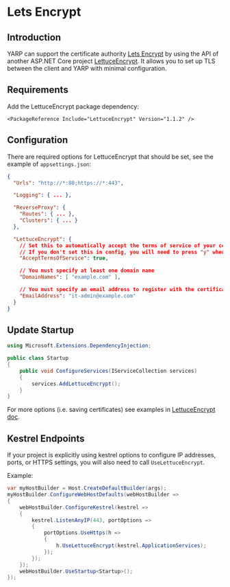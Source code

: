 # Lets Encrypt

## Introduction
YARP can support the certificate authority [Lets Encrypt](https://letsencrypt.org/) by using the API of another ASP.NET Core project [LettuceEncrypt](https://github.com/natemcmaster/LettuceEncrypt). It allows you to set up TLS between the client and YARP with minimal configuration.

## Requirements

Add the LettuceEncrypt package dependency:
```csproj
<PackageReference Include="LettuceEncrypt" Version="1.1.2" />
```

## Configuration
There are required options for LettuceEncrypt that should be set, see the example of `appsettings.json`:

```JSON
{
  "Urls": "http://*:80;https://*:443",

  "Logging": { ... },

  "ReverseProxy": {
    "Routes": { ... },
    "Clusters": { ... }
  },

  "LettuceEncrypt": {
    // Set this to automatically accept the terms of service of your certificate authority.
    // If you don't set this in config, you will need to press "y" whenever the application starts
    "AcceptTermsOfService": true,

    // You must specify at least one domain name
    "DomainNames": [ "example.com" ],

    // You must specify an email address to register with the certificate authority
    "EmailAddress": "it-admin@example.com"
  }
}
```

## Update Startup

```C#
using Microsoft.Extensions.DependencyInjection;

public class Startup
{
    public void ConfigureServices(IServiceCollection services)
    {
        services.AddLettuceEncrypt();
    }
}
```

For more options (i.e. saving certificates) see examples in [LettuceEncrypt doc](https://github.com/natemcmaster/LettuceEncrypt).

## Kestrel Endpoints

If your project is explicitly using kestrel options to configure IP addresses, ports, or HTTPS settings, you will also need to call `UseLettuceEncrypt`.

Example:

```C#
var myHostBuilder = Host.CreateDefaultBuilder(args);
myHostBuilder.ConfigureWebHostDefaults(webHostBuilder =>
{
    webHostBuilder.ConfigureKestrel(kestrel =>
    {
        kestrel.ListenAnyIP(443, portOptions =>
        {
            portOptions.UseHttps(h =>
            {
                h.UseLettuceEncrypt(kestrel.ApplicationServices);
            });
        });
    });
    webHostBuilder.UseStartup<Startup>();
});
```


